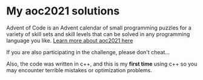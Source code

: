 # My aoc2021 solutions

Advent of Code is an Advent calendar of small programming puzzles for a variety of skill sets and skill levels that can be solved in any programming language you like.
[Learn more about aoc2021 here](https://adventofcode.com/2021/about)

If you are also participating in the challenge, please don't cheat...

Also, the code was written in c++, and this is my **first time** using c++ so you may encounter terrible mistakes or optimization problems.